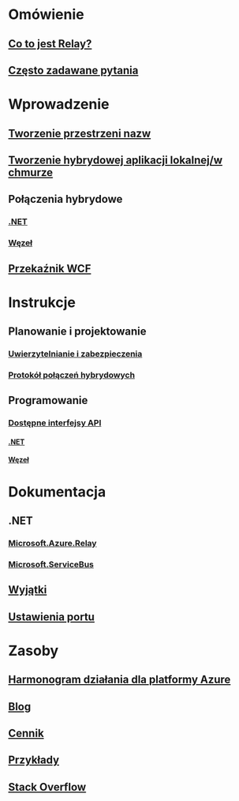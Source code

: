 # Omówienie
## [Co to jest Relay?](relay-what-is-it.md)
## [Często zadawane pytania](relay-faq.md)

# Wprowadzenie
## [Tworzenie przestrzeni nazw](relay-create-namespace-portal.md)
## [Tworzenie hybrydowej aplikacji lokalnej/w chmurze](service-bus-dotnet-hybrid-app-using-service-bus-relay.md)
## Połączenia hybrydowe
### [.NET](relay-hybrid-connections-dotnet-get-started.md)
### [Węzeł](relay-hybrid-connections-node-get-started.md)
## [Przekaźnik WCF](relay-wcf-dotnet-get-started.md)

# Instrukcje
## Planowanie i projektowanie
### [Uwierzytelnianie i zabezpieczenia](relay-authentication-and-authorization.md)
### [Protokół połączeń hybrydowych](relay-hybrid-connections-protocol.md)
## Programowanie
### [Dostępne interfejsy API](relay-api-overview.md)
#### [.NET](relay-hybrid-connections-dotnet-api-overview.md)
#### [Węzeł](relay-hybrid-connections-node-ws-api-overview.md)

# Dokumentacja
## .NET
### [Microsoft.Azure.Relay](/dotnet/api/microsoft.azure.relay)
### [Microsoft.ServiceBus](/dotnet/api/Microsoft.ServiceBus)
## [Wyjątki](relay-exceptions.md)
## [Ustawienia portu](relay-port-settings.md)

# Zasoby
## [Harmonogram działania dla platformy Azure](https://azure.microsoft.com/roadmap/?category=enterprise-integration)
## [Blog](https://blogs.msdn.microsoft.com/servicebus/)
## [Cennik](https://azure.microsoft.com/pricing/details/service-bus/)
## [Przykłady](https://github.com/azure/azure-relay/tree/master/samples)
## [Stack Overflow](http://stackoverflow.com/questions/tagged/azure-servicebusrelay)
